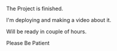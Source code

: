 The Project is finished.

I'm deploying and making a video about it.

Will be ready in couple of hours.

Please Be Patient